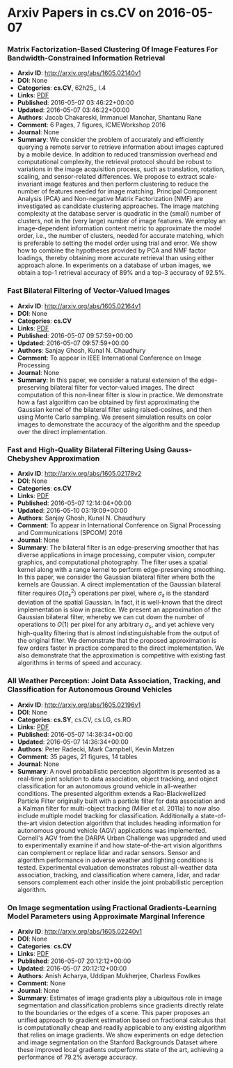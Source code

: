 # Arxiv Papers in cs.CV on 2016-05-07
### Matrix Factorization-Based Clustering Of Image Features For Bandwidth-Constrained Information Retrieval
- **Arxiv ID**: http://arxiv.org/abs/1605.02140v1
- **DOI**: None
- **Categories**: **cs.CV**, 62h25,, I.4
- **Links**: [PDF](http://arxiv.org/pdf/1605.02140v1)
- **Published**: 2016-05-07 03:46:22+00:00
- **Updated**: 2016-05-07 03:46:22+00:00
- **Authors**: Jacob Chakareski, Immanuel Manohar, Shantanu Rane
- **Comment**: 6 Pages, 7 figures, ICMEWorkshop 2016
- **Journal**: None
- **Summary**: We consider the problem of accurately and efficiently querying a remote server to retrieve information about images captured by a mobile device. In addition to reduced transmission overhead and computational complexity, the retrieval protocol should be robust to variations in the image acquisition process, such as translation, rotation, scaling, and sensor-related differences. We propose to extract scale-invariant image features and then perform clustering to reduce the number of features needed for image matching. Principal Component Analysis (PCA) and Non-negative Matrix Factorization (NMF) are investigated as candidate clustering approaches. The image matching complexity at the database server is quadratic in the (small) number of clusters, not in the (very large) number of image features. We employ an image-dependent information content metric to approximate the model order, i.e., the number of clusters, needed for accurate matching, which is preferable to setting the model order using trial and error. We show how to combine the hypotheses provided by PCA and NMF factor loadings, thereby obtaining more accurate retrieval than using either approach alone. In experiments on a database of urban images, we obtain a top-1 retrieval accuracy of 89% and a top-3 accuracy of 92.5%.



### Fast Bilateral Filtering of Vector-Valued Images
- **Arxiv ID**: http://arxiv.org/abs/1605.02164v1
- **DOI**: None
- **Categories**: **cs.CV**
- **Links**: [PDF](http://arxiv.org/pdf/1605.02164v1)
- **Published**: 2016-05-07 09:57:59+00:00
- **Updated**: 2016-05-07 09:57:59+00:00
- **Authors**: Sanjay Ghosh, Kunal N. Chaudhury
- **Comment**: To appear in IEEE International Conference on Image Processing
- **Journal**: None
- **Summary**: In this paper, we consider a natural extension of the edge-preserving bilateral filter for vector-valued images. The direct computation of this non-linear filter is slow in practice. We demonstrate how a fast algorithm can be obtained by first approximating the Gaussian kernel of the bilateral filter using raised-cosines, and then using Monte Carlo sampling. We present simulation results on color images to demonstrate the accuracy of the algorithm and the speedup over the direct implementation.



### Fast and High-Quality Bilateral Filtering Using Gauss-Chebyshev Approximation
- **Arxiv ID**: http://arxiv.org/abs/1605.02178v2
- **DOI**: None
- **Categories**: **cs.CV**
- **Links**: [PDF](http://arxiv.org/pdf/1605.02178v2)
- **Published**: 2016-05-07 12:14:04+00:00
- **Updated**: 2016-05-10 03:19:09+00:00
- **Authors**: Sanjay Ghosh, Kunal N. Chaudhury
- **Comment**: To appear in International Conference on Signal Processing and
  Communications (SPCOM) 2016
- **Journal**: None
- **Summary**: The bilateral filter is an edge-preserving smoother that has diverse applications in image processing, computer vision, computer graphics, and computational photography. The filter uses a spatial kernel along with a range kernel to perform edge-preserving smoothing. In this paper, we consider the Gaussian bilateral filter where both the kernels are Gaussian. A direct implementation of the Gaussian bilateral filter requires $O(\sigma_s^2)$ operations per pixel, where $\sigma_s$ is the standard deviation of the spatial Gaussian. In fact, it is well-known that the direct implementation is slow in practice. We present an approximation of the Gaussian bilateral filter, whereby we can cut down the number of operations to $O(1)$ per pixel for any arbitrary $\sigma_s$, and yet achieve very high-quality filtering that is almost indistinguishable from the output of the original filter. We demonstrate that the proposed approximation is few orders faster in practice compared to the direct implementation. We also demonstrate that the approximation is competitive with existing fast algorithms in terms of speed and accuracy.



### All Weather Perception: Joint Data Association, Tracking, and Classification for Autonomous Ground Vehicles
- **Arxiv ID**: http://arxiv.org/abs/1605.02196v1
- **DOI**: None
- **Categories**: **cs.SY**, cs.CV, cs.LG, cs.RO
- **Links**: [PDF](http://arxiv.org/pdf/1605.02196v1)
- **Published**: 2016-05-07 14:36:34+00:00
- **Updated**: 2016-05-07 14:36:34+00:00
- **Authors**: Peter Radecki, Mark Campbell, Kevin Matzen
- **Comment**: 35 pages, 21 figures, 14 tables
- **Journal**: None
- **Summary**: A novel probabilistic perception algorithm is presented as a real-time joint solution to data association, object tracking, and object classification for an autonomous ground vehicle in all-weather conditions. The presented algorithm extends a Rao-Blackwellized Particle Filter originally built with a particle filter for data association and a Kalman filter for multi-object tracking (Miller et al. 2011a) to now also include multiple model tracking for classification. Additionally a state-of-the-art vision detection algorithm that includes heading information for autonomous ground vehicle (AGV) applications was implemented. Cornell's AGV from the DARPA Urban Challenge was upgraded and used to experimentally examine if and how state-of-the-art vision algorithms can complement or replace lidar and radar sensors. Sensor and algorithm performance in adverse weather and lighting conditions is tested. Experimental evaluation demonstrates robust all-weather data association, tracking, and classification where camera, lidar, and radar sensors complement each other inside the joint probabilistic perception algorithm.



### On Image segmentation using Fractional Gradients-Learning Model Parameters using Approximate Marginal Inference
- **Arxiv ID**: http://arxiv.org/abs/1605.02240v1
- **DOI**: None
- **Categories**: **cs.CV**
- **Links**: [PDF](http://arxiv.org/pdf/1605.02240v1)
- **Published**: 2016-05-07 20:12:12+00:00
- **Updated**: 2016-05-07 20:12:12+00:00
- **Authors**: Anish Acharya, Uddipan Mukherjee, Charless Fowlkes
- **Comment**: None
- **Journal**: None
- **Summary**: Estimates of image gradients play a ubiquitous role in image segmentation and classification problems since gradients directly relate to the boundaries or the edges of a scene. This paper proposes an unified approach to gradient estimation based on fractional calculus that is computationally cheap and readily applicable to any existing algorithm that relies on image gradients. We show experiments on edge detection and image segmentation on the Stanford Backgrounds Dataset where these improved local gradients outperforms state of the art, achieving a performance of 79.2% average accuracy.



